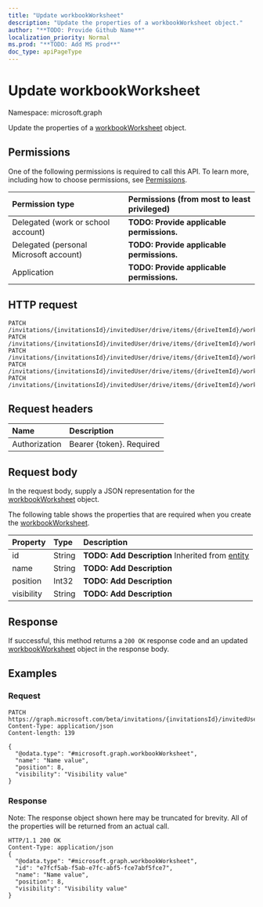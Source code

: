 ```yaml
---
title: "Update workbookWorksheet"
description: "Update the properties of a workbookWorksheet object."
author: "**TODO: Provide Github Name**"
localization_priority: Normal
ms.prod: "**TODO: Add MS prod**"
doc_type: apiPageType
---
```


# Update workbookWorksheet

Namespace: microsoft.graph

Update the properties of a [workbookWorksheet](../resources/workbookworksheet.md) object.

## Permissions
One of the following permissions is required to call this API. To learn more, including how to choose permissions, see [Permissions](/concepts/permissions-reference.md).

|Permission type|Permissions (from most to least privileged)|
|:---|:---|
|Delegated (work or school account)|**TODO: Provide applicable permissions.**|
|Delegated (personal Microsoft account)|**TODO: Provide applicable permissions.**|
|Application|**TODO: Provide applicable permissions.**|

## HTTP request
<!-- {
  "blockType": "ignored"
}
-->
``` http
PATCH /invitations/{invitationsId}/invitedUser/drive/items/{driveItemId}/workbook/worksheets/{workbookWorksheetId}
PATCH /invitations/{invitationsId}/invitedUser/drive/items/{driveItemId}/workbook/names/{workbookNamedItemId}/worksheet
PATCH /invitations/{invitationsId}/invitedUser/drive/items/{driveItemId}/workbook/names/{workbookNamedItemId}/worksheet/charts/{workbookChartId}/worksheet
PATCH /invitations/{invitationsId}/invitedUser/drive/items/{driveItemId}/workbook/names/{workbookNamedItemId}/worksheet/tables/{workbookTableId}/worksheet
PATCH /invitations/{invitationsId}/invitedUser/drive/items/{driveItemId}/workbook/names/{workbookNamedItemId}/worksheet/pivotTables/{workbookPivotTableId}/worksheet
```

## Request headers
|Name|Description|
|:---|:---|
|Authorization|Bearer {token}. Required|

## Request body
In the request body, supply a JSON representation for the [workbookWorksheet](../resources/workbookworksheet.md) object.

The following table shows the properties that are required when you create the [workbookWorksheet](../resources/workbookworksheet.md).

|Property|Type|Description|
|:---|:---|:---|
|id|String|**TODO: Add Description** Inherited from [entity](../resources/entity.md)|
|name|String|**TODO: Add Description**|
|position|Int32|**TODO: Add Description**|
|visibility|String|**TODO: Add Description**|



## Response
If successful, this method returns a `200 OK` response code and an updated [workbookWorksheet](../resources/workbookworksheet.md) object in the response body.

## Examples

### Request
<!-- {
  "blockType": "request",
  "name": "update_workbookworksheet"
}
-->
``` http
PATCH https://graph.microsoft.com/beta/invitations/{invitationsId}/invitedUser/drive/items/{driveItemId}/workbook/worksheets/{workbookWorksheetId}
Content-Type: application/json
Content-length: 139

{
  "@odata.type": "#microsoft.graph.workbookWorksheet",
  "name": "Name value",
  "position": 8,
  "visibility": "Visibility value"
}
```

### Response
Note: The response object shown here may be truncated for brevity. All of the properties will be returned from an actual call.
<!-- {
  "blockType": "response",
  "truncated": true
}
-->
``` http
HTTP/1.1 200 OK
Content-Type: application/json
{
  "@odata.type": "#microsoft.graph.workbookWorksheet",
  "id": "e7fcf5ab-f5ab-e7fc-abf5-fce7abf5fce7",
  "name": "Name value",
  "position": 8,
  "visibility": "Visibility value"
}
```


